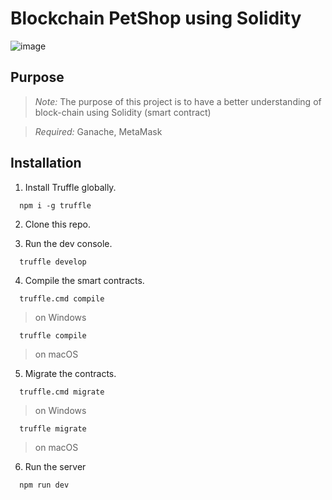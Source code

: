 # Blockchain PetShop using Solidity


![image](https://user-images.githubusercontent.com/87864058/155996028-46228b3e-148e-4645-bbba-9ee1575d504d.png)


## Purpose

> *Note:* The purpose of this project is to have a better understanding of block-chain using Solidity (smart contract)


> *Required:* Ganache, MetaMask


## Installation

1. Install Truffle globally.
```
  npm i -g truffle
```
2. Clone this repo.

3. Run the dev console.
```
  truffle develop
```
4. Compile the smart contracts.
```
  truffle.cmd compile
```
  > on Windows
```
  truffle compile
```  
  > on macOS

5. Migrate the contracts.
```
  truffle.cmd migrate
```  
  > on Windows
```
  truffle migrate
```  
  > on macOS

6. Run the server
```
  npm run dev
```

